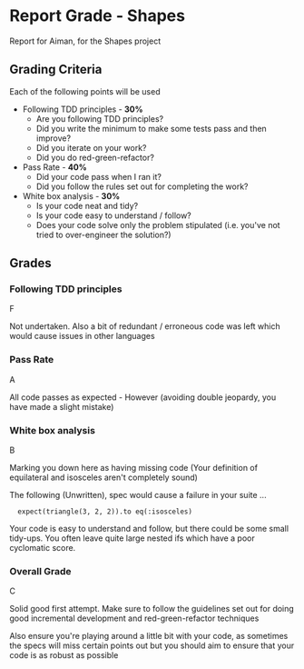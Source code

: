 # Report Grade - Shapes

Report for Aiman, for the Shapes project

## Grading Criteria

Each of the following points will be used
* Following TDD principles - **30%**
  * Are you following TDD principles?
  * Did you write the minimum to make some tests pass and then improve?
  * Did you iterate on your work?
  * Did you do red-green-refactor?
* Pass Rate - **40%**
  * Did your code pass when I ran it?
  * Did you follow the rules set out for completing the work?
* White box analysis - **30%**
  * Is your code neat and tidy?
  * Is your code easy to understand / follow?
  * Does your code solve only the problem stipulated (i.e. you've not tried to over-engineer the solution?)

## Grades

### Following TDD principles

F

Not undertaken. Also a bit of redundant / erroneous code was left which would cause issues in other languages

### Pass Rate

A

All code passes as expected - However (avoiding double jeopardy, you have made a slight mistake)

### White box analysis

B

Marking you down here as having missing code (Your definition of equilateral and isosceles aren't completely sound)

The following (Unwritten), spec would cause a failure in your suite ...

```
  expect(triangle(3, 2, 2)).to eq(:isosceles)
```

Your code is easy to understand and follow, but there could be some small tidy-ups. You often leave quite
large nested ifs which have a poor cyclomatic score.

### Overall Grade

C

Solid good first attempt. Make sure to follow the guidelines set out for doing good incremental development
and red-green-refactor techniques

Also ensure you're playing around a little bit with your code, as sometimes the specs will miss certain points out
but you should aim to ensure that your code is as robust as possible
